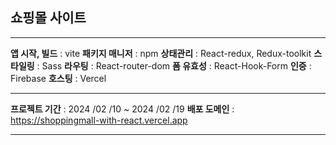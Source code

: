## 쇼핑몰 사이트

<hr>

**앱 시작, 빌드** : vite
**패키지 매니저** : npm
**상태관리** : React-redux, Redux-toolkit
**스타일링** : Sass
**라우팅** : React-router-dom
**폼 유효성** : React-Hook-Form
**인증** : Firebase
**호스팅** : Vercel

<hr>

**프로젝트 기간** : 2024 /02 /10 ~ 2024 /02 /19
**배포 도메인** : https://shoppingmall-with-react.vercel.app

<hr>

